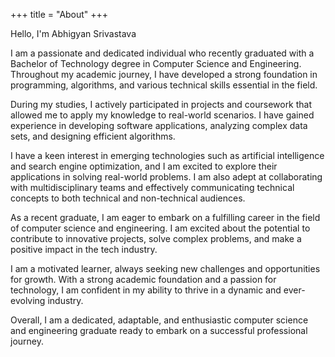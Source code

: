 +++
title = "About"
+++

Hello, I'm Abhigyan Srivastava

I am a passionate and dedicated individual who recently graduated with a Bachelor of Technology degree in Computer Science and Engineering. Throughout my academic journey, I have developed a strong foundation in programming, algorithms, and various technical skills essential in the field.

During my studies, I actively participated in projects and coursework that allowed me to apply my knowledge to real-world scenarios. I have gained experience in developing software applications, analyzing complex data sets, and designing efficient algorithms.

I have a keen interest in emerging technologies such as artificial intelligence and search engine optimization, and I am excited to explore their applications in solving real-world problems. I am also adept at collaborating with multidisciplinary teams and effectively communicating technical concepts to both technical and non-technical audiences.

As a recent graduate, I am eager to embark on a fulfilling career in the field of computer science and engineering. I am excited about the potential to contribute to innovative projects, solve complex problems, and make a positive impact in the tech industry.

I am a motivated learner, always seeking new challenges and opportunities for growth. With a strong academic foundation and a passion for technology, I am confident in my ability to thrive in a dynamic and ever-evolving industry.

Overall, I am a dedicated, adaptable, and enthusiastic computer science and engineering graduate ready to embark on a successful professional journey.